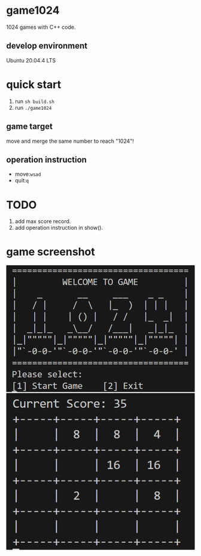 # game1024
1024 games with C++ code.

## develop environment
Ubuntu 20.04.4 LTS

# quick start
1. run  `sh build.sh`
2. run `./game1024`

## game target
move and merge the same number to reach "1024"!

## operation instruction
- move:`wsad`
- quit:`q`

# TODO
1. add max score record.
5. add operation instruction in show().

# game screenshot
![本地图片](./cover.png "开始界面")
![本地图片](./eg.png "游戏界面")